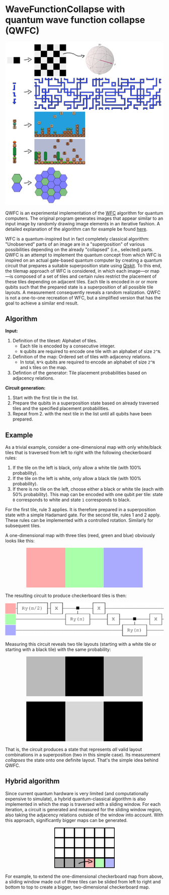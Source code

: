# WaveFunctionCollapse with quantum wave function collapse (QWFC)

<p align="center"><img alt="example maps" src="images/examples.png"></p>

QWFC is an experimental implementation of the [WFC](https://github.com/mxgmn/WaveFunctionCollapse) algorithm for quantum computers. The original program generates images that appear similar to an input image by randomly drawing image elements in an iterative fashion. A detailed explanation of the algorithm can for example be found [here](https://robertheaton.com/2018/12/17/wavefunction-collapse-algorithm).

WFC is a quantum-inspired but in fact completely classical algorithm: "Unobserved" parts of an image are in a "superposition" of various possibilities depending on the already "collapsed" (i.e., selected) parts. QWFC is an attempt to implement the quantum concept from which WFC is inspired on an actual gate-based quantum computer by creating a quantum circuit that prepares a suitable superposition state using [Qiskit](https://qiskit.org/). To this end, the tilemap approach of WFC is considered, in which each image—or map—is composed of a set of tiles and certain rules restrict the placement of these tiles depending on adjacent tiles. Each tile is encoded in or or more qubits such that the prepared state is a superposition of all possible tile layouts. A measurement consequently reveals a random realization. QWFC is not a one-to-one recreation of WFC, but a simplified version that has the goal to achieve a similar end result.

## Algorithm

**Input:**

1. Definition of the tileset: Alphabet of tiles.
    * Each tile is encoded by a consecutive integer.
    * `N` qubits are required to encode one tile with an alphabet of size `2^N`.
2. Definition of the map: Ordered set of tiles with adjacency relations.
    * In total, `N*k` qubits are required to encode an alphabet of size `2^N` and `k` tiles on the map.
3. Defintion of the generator: Tile placement probabilities based on adjacency relations.

**Circuit generation:**

1. Start with the first tile in the list.
2. Prepare the qubits in a superposition state based on already traversed tiles and the specified placement probabilities.
3. Repeat from 2. with the next tile in the list until all qubits have been prepared.

## Example

As a trivial example, consider a one-dimensional map with only white/black tiles that is traversed from left to right with the following checkerboard rules:

1. If the tile on the left is black, only allow a white tile (with 100% probability).
2. If the tile on the left is white, only allow a black tile (with 100% probability).
3. If there is no tile on the left, choose either a black or white tile (each with 50% probability).
   This map can be encoded with one qubit per tile: state `0` corresponds to white and state `1` corresponds to black.

For the first tile, rule 3 applies. It is therefore prepared in a superposition state with a simple Hadamard gate. For the second tile, rules 1 and 2 apply. These rules can be implemented with a controlled rotation. Similarly for subsequent tiles.

A one-dimensional map with three tiles (reed, green and blue) obviously looks like this:

<p align="center"><img alt="checkerboard tiles" src="images/checker-tiles.png"></p>

The resulting circuit to produce checkerboard tiles is then:

<p align="center"><img alt="checkerboard circuit" src="images/checker-circuit.png"></p>

Measuring this circuit reveals two tile layouts (starting with a white tile or starting with a black tile) with the same probability:

<p align="center"><img alt="checkerboard layout A" src="images/checker-tiles-0.png"></p>
<p align="center"><img alt="checkerboard layout B" src="images/checker-tiles-1.png"></p>

That is, the circuit produces a state that represents *all* valid layout combinations in a superposition (two in this simple case). Its measurement *collapses* the state onto one definite layout. That's the simple idea behind QWFC.

## Hybrid algorithm

Since current quantum hardware is very limited (and computationally expensive to simulate), a hybrid quantum-classical algorithm is also implemented in which the map is traversed with a sliding window. For each iteration, a circuit is generated and measured for the sliding window region, also taking the adjacency relations outside of the window into account. With this approach, significantly bigger maps can be generated.

<p align="center"><img alt="hybrid algorithm" src="images/hybrid.png"></p>

For example, to extend the one-dimensional checkerboard map from above, a sliding window made out of three tiles can be slided from left to right and bottom to top to create a bigger, two-dimensional checkerboard map.
